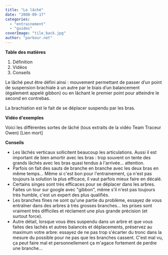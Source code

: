 ```yaml
---
title: "Le lâché"
date: "2008-09-17"
categories: 
  - "entrainement"
  - "guides"
coverImage: "tile_back.jpg"
author: "parkour.net"
---
```


**Table des matières**

1. Définition
2. Vidéos
3. Conseils

Le lâché peut être défini ainsi : mouvement permettant de passer d’un point de suspension brachiale à un autre par le biais d’un balancement (également appelé gibbon) ou en lâchant le premier point pour atteindre le second en contrebas.

La brachiation est le fait de se déplacer suspendu par les bras.

**Vidéo d'exemples**

Voici les différentes sortes de lâché (tous extraits de la vidéo Team Traceur Owen) \[Lien mort\]

**Conseils**

- Les lâchés verticaux sollicitent beaucoup les articulations. Aussi il est important de bien amortir avec les bras : trop souvent on tente des grands lâchés avec les bras quasi tendus à l'arrivée... attention.
- Parfois on fait des sauts de branche en branche avec les deux bras en même temps... Même si c'est bon pour l'entrainement, ça n'est pas toujours la solution la plus efficace, il vaut parfois mieux faire en décalé.
- Certains singes sont très efficaces pour se déplacer dans les arbres. Faites un tour sur google avec "gibbon", même s'il n'est pas toujours très humble, c'est un expert des plus qualifiés.
- Les branches fines ne sont qu'une partie du problème, essayez de vous entraîner dans des arbres à très grosses branches... les prises sont vraiment très difficiles et réclament une plus grande précision (et surtout force).
- Autre détail, lorsque vous êtes suspendu dans un arbre et que vous faites des lachés et autres balancés et déplacements, préservez au maximum votre arbre: essayez de ne pas trop s'écarter du tronc dans la mesure du possible pour ne pas que les branches cassent. C'est mal vu, ça peut faire mal et personnellement ça m'agace fortement de perdre une branche...
